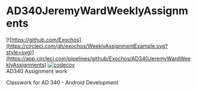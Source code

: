 # AD340JeremyWardWeeklyAssignments
[![https://github.com/Exochos](https://circleci.com/gh/exochos/WeeklyAssignmentExample.svg?style=svg)](https://app.circleci.com/pipelines/github/Exochos/AD340JeremyWardWeeklyAssignments)
[![codecov](https://codecov.io/gh/Exochos/AD340JeremyWardWeeklyAssignments/branch/main/graph/badge.svg?token=57GW9UK6FA)](https://codecov.io/gh/Exochos/AD340JeremyWardWeeklyAssignments)
\
 AD340 Assignment work

Classwork for AD 340 - Android Development